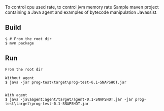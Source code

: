 To control cpu used rate, to control jvm memory rate
Sample maven project containing a Java agent and examples of bytecode manipulation Javassist.


## Build

```
$ # From the root dir
$ mvn package
```

## Run

```
From the root dir

Without agent
$ java -jar prog-test\target\prog-test-0.1-SNAPSHOT.jar


With agent
$ java -javaagent:agent/target/agent-0.1-SNAPSHOT.jar -jar prog-test\target\prog-test-0.1-SNAPSHOT.jar


